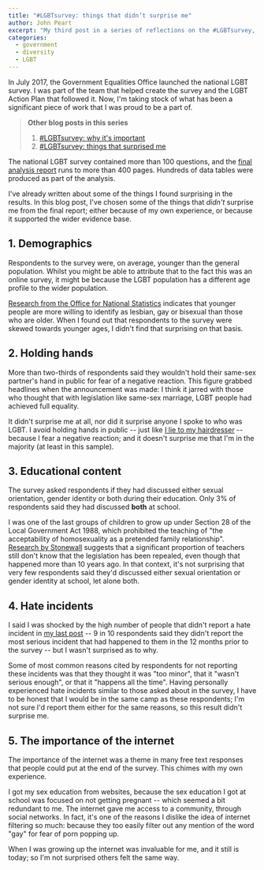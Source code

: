 ```yaml
---
title: "#LGBTsurvey: things that didn’t surprise me"
author: John Peart
excerpt: "My third post in a series of reflections on the #LGBTsurvey, as one of the team who shaped it."
categories:
  - government
  - diversity
  - LGBT
---
```


In July 2017, the Government Equalities Office launched the national LGBT survey. I was part of the team that helped create the survey and the LGBT Action Plan that followed it. Now, I'm taking stock of what has been a significant piece of work that I was proud to be a part of. 

<blockquote>
<p><strong>Other blog posts in this series</strong></p>
<ol>  
<li><a href="/2018/10/01/national-lgbt-survey-why-its-important">#LGBTsurvey: why it's important</a></li><li><a href="/2018/12/04/national-lgbt-survey-what-surprised-me">#LGBTsurvey: things that surprised me</a></li>
</ol>
</blockquote>

The national LGBT survey contained more than 100 questions, and the [final analysis report](https://www.gov.uk/government/publications/national-lgbt-survey-summary-report) runs to more than 400 pages. Hundreds of data tables were produced as part of the analysis.

I've already written about some of the things I found surprising in the results. In this blog post, I've chosen some of the things that *didn't* surprise me from the final report; either because of my own experience, or because it supported the wider evidence base.

## 1. Demographics

Respondents to the survey were, on average, younger than the general population. Whilst you might be able to attribute that to the fact this was an online survey, it might be because the LGBT population has a different age profile to the wider population. 

[Research from the Office for National Statistics](https://www.ons.gov.uk/peoplepopulationandcommunity/culturalidentity/sexuality/bulletins/sexualidentityuk/2016) indicates that younger people are more willing to identify as lesbian, gay or bisexual than those who are older. When I found out that respondents to the survey were skewed towards younger ages, I didn't find that surprising on that basis.

## 2. Holding hands

More than two-thirds of respondents said they wouldn't hold their same-sex partner's hand in public for fear of a negative reaction. This figure grabbed headlines when the announcement was made: I think it jarred with those who thought that with legislation like same-sex marriage, LGBT people had achieved full equality. 

It didn't surprise me at all, nor did it surprise anyone I spoke to who was LGBT. I avoid holding hands in public -- just like [I lie to my hairdresser](/2018/10/11/i-lied-to-my-hairdresser) -- because I fear a negative reaction; and it doesn't surprise me that I'm in the majority (at least in this sample).

## 3. Educational content

The survey asked respondents if they had discussed either sexual orientation, gender identity or both during their education. Only 3% of respondents said they had discussed **both** at school.

I was one of the last groups of children to grow up under Section 28 of the Local Government Act 1988, which prohibited the teaching of "the acceptability of homosexuality as a pretended family relationship". [Research by Stonewall](https://www.stonewall.org.uk/sites/default/files/teachers_report_2014.pdf) suggests that a significant proportion of teachers still don't know that the legislation has been repealed, even though that happened more than 10 years ago. In that context, it's not surprising that very few respondents said they'd discussed either sexual orientation or gender identity at school, let alone both.

## 4. Hate incidents

I said I was shocked by the high number of people that didn't report a hate incident in [my last post](/2018/12/04/national-lgbt-survey-what-surprised-me) -- 9 in 10 respondents said they didn't report the most serious incident that had happened to them in the 12 months prior to the survey -- but I wasn't surprised as to why.

Some of most common reasons cited by respondents for not reporting these incidents was that they thought it was "too minor", that it "wasn't serious enough", or that it "happens all the time". Having personally experienced hate incidents similar to those asked about in the survey, I have to be honest that I would be in the same camp as these respondents; I'm not sure I'd report them either for the same reasons, so this result didn't surprise me.

## 5. The importance of the internet

The importance of the internet was a theme in many free text responses that people could put at the end of the survey. This chimes with my own experience.

I got my sex education from websites, because the sex education I got at school was focused on not getting pregnant -- which seemed a bit redundant to me. The internet gave me access to a community, through social networks. In fact, it's one of the reasons I dislike the idea of internet filtering so much: because they too easily filter out any mention of the word "gay" for fear of porn popping up.

When I was growing up the internet was invaluable for me, and it still is today; so I'm not surprised others felt the same way.